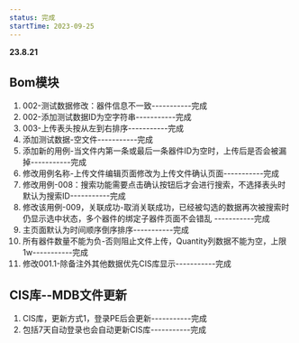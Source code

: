 ```yaml
---
status: 完成
startTime: 2023-09-25
---
```


**23.8.21** 
## Bom模块

1. 002-测试数据修改：器件信息不一致-----------完成
2. 002-添加测试数据ID为空字符串-----------完成
3. 003-上传表头按从左到右排序-----------完成
4. 添加测试数据-空文件-----------完成
5. 添加新的用例-当文件内第一条或最后一条器件ID为空时，上传后是否会被漏掉-----------完成
6. 修改用例名称-上传文件编辑页面修改为上传文件确认页面-----------完成
7. 修改用例-008：搜索功能需要点击确认按钮后才会进行搜索，不选择表头时默认为搜索ID-----------完成
8. 修改该用例-009，关联成功-取消关联成功，已经被勾选的数据再次被搜索时仍显示选中状态，多个器件的绑定子器件页面不会错乱  -----------完成
9. 主页面默认为时间顺序倒序排序-----------完成
10. 所有器件数量不能为负-否则阻止文件上传，Quantity列数据不能为空，上限1w-----------完成
11. 修改001.1-除备注外其他数据优先CIS库显示-----------完成

## CIS库--MDB文件更新

1. CIS库，更新方式1，登录PE后会更新-----------完成
2. 包括7天自动登录也会自动更新CIS库-----------完成